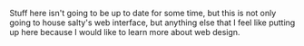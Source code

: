 Stuff here isn't going to be up to date for some time, but this is not only
going to house salty's web interface, but anything else that I feel like
putting up here because I would like to learn more about web design.
